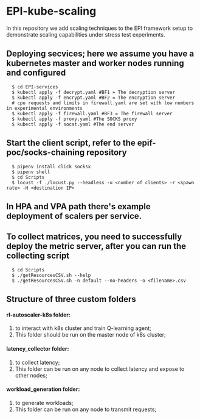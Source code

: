 # EPI-kube-scaling
In this repository we add scaling techniques to the EPI framework setup to demonstrate scaling capabilities under stress test experiments.

## Deploying secvices; here we assume you have a kubernetes master and worker nodes running and configured
```shell
  $ cd EPI-services
  $ kubectl apply -f decrypt.yaml #BF1 = The decryption server
  $ kubectl apply -f encrypt.yaml #BF2 = The encryption server
  # cpu requests and limits in firewall.yaml are set with low numbers in experimental environments
  $ kubectl apply -f firewall.yaml #BF3 = The firewall server
  $ kubectl apply -f proxy.yaml #The SOCKS proxy
  $ kubectl apply -f socat.yaml #The end server
```

## Start the client script, refer to the epif-poc/socks-chaining repository 

```shell
  $ pipenv install click socksx
  $ pipenv shell
  $ cd Scripts
  $ locust -f ./locust.py --headless -u <number of clients> -r <spawn rate> -H <destination IP>
```

## In HPA and VPA path there's example deployment of scalers per service.

  
## To collect matrices, you need to successfully deploy the metric server, after you can run the collecting script
```shell
  $ cd Scripts 
  $ ./getResourcesCSV.sh --help 
  $ ./getResourcesCSV.sh -n default --no-headers -o <filename>.csv
```

## Structure of three custom folders

#### rl-autoscaler-k8s folder: 
1. to interact with k8s cluster and train Q-learning agent;
2. This folder should be run on the master node of k8s cluster;

#### latency_collector folder:
1. to collect latency;
2. This folder can be run on any node to collect latency and expose to other nodes;

#### workload_generation folder:
1. to generate workloads;
2. This folder can be run on any node to transmit requests;

